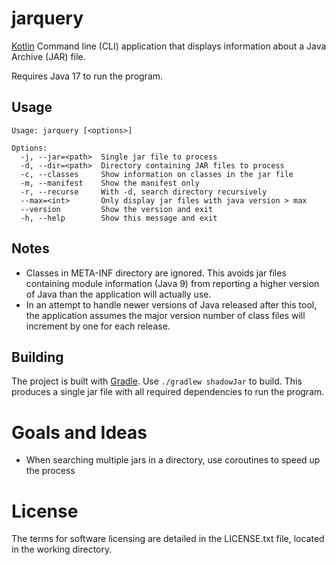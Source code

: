 # jarquery

[Kotlin](https://kotlinlang.org/) Command line (CLI) application that displays information about a Java 
Archive (JAR) file.

Requires Java 17 to run the program.

## Usage

```shell
Usage: jarquery [<options>]

Options:
  -j, --jar=<path>  Single jar file to process
  -d, --dir=<path>  Directory containing JAR files to process
  -c, --classes     Show information on classes in the jar file
  -m, --manifest    Show the manifest only
  -r, --recurse     With -d, search directory recursively
  --max=<int>       Only display jar files with java version > max
  --version         Show the version and exit
  -h, --help        Show this message and exit

```

## Notes
* Classes in META-INF directory are ignored. This avoids jar files containing module information (Java 9)
from reporting a higher version of Java than the application will actually use.
* In an attempt to handle newer versions of Java released after this tool, the application
assumes the major version number of class files will increment by one for each release. 


## Building
The project is built with [Gradle](https://gradle.org/).  Use `./gradlew shadowJar` to build.  This produces a single jar file
with all required dependencies to run the program.

# Goals and Ideas
* When searching multiple jars in a directory, use coroutines to speed up the process


# License
The terms for software licensing are detailed in the LICENSE.txt file,
located in the working directory.
